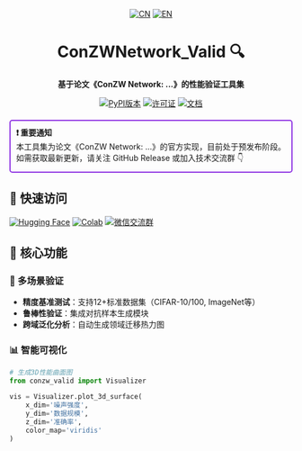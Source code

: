<div align="center">

[![CN](https://img.shields.io/badge/🇨🇳_中文-FF0000?style=flat-square)](README.zh-CN.md)
[![EN](https://img.shields.io/badge/🇺🇸_English-007ACC?style=flat-square)](README.md)

# ConZWNetwork_Valid 🔍
**基于论文《ConZW Network: ...》的性能验证工具集**  

[![PyPI版本](https://img.shields.io/pypi/v/conzwnetwork-valid?color=8A2BE2)](https://pypi.org/project/conzwnetwork-valid/)
[![许可证](https://img.shields.io/badge/许可证-MIT-8A2BE2)](LICENSE)
[![文档](https://img.shields.io/badge/📖-技术文档-important)](docs/)

</div>

<div align="left" style="border: 2px solid #8A2BE2; padding: 10px; border-radius: 5px; margin: 20px 0;">
  <strong>❗ 重要通知</strong><br>
  本工具集为论文《ConZW Network: ...》的官方实现，目前处于预发布阶段。  
  如需获取最新更新，请关注 GitHub Release 或加入技术交流群 👇
</div>

## 🚀 快速访问
[![Hugging Face](https://img.shields.io/badge/%F0%9F%A4%97-Hugging%20Face-FFD21F?style=flat)](https://huggingface.co/ConZWNetwork)
[![Colab](https://img.shields.io/badge/%E2%9A%99%EF%B8%8F-Google%20Colab-F9AB00?logo=googlecolab)](https://colab.research.google.com/github/yourname/ConZWNetwork_Valid)
[![微信交流群](https://img.shields.io/badge/💬-微信交流群-09B83E?logo=wechat)](docs/wechat.md)

## 🌟 核心功能
### 🧩 多场景验证
- ​**精度基准测试**：支持12+标准数据集（CIFAR-10/100, ImageNet等）
- ​**鲁棒性验证**：集成对抗样本生成模块
- ​**跨域泛化分析**：自动生成领域迁移热力图

### 📊 智能可视化
```python
# 生成3D性能曲面图
from conzw_valid import Visualizer

vis = Visualizer.plot_3d_surface(
    x_dim='噪声强度',
    y_dim='数据规模',
    z_dim='准确率',
    color_map='viridis'
)
